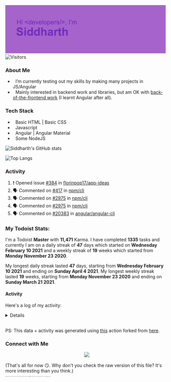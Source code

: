 ![Hey there <developers>! I'm Siddharth.](./header.png)
![Visitors](https://visitor-badge.glitch.me/badge?page_id=SiddharhthShyniben.SiddharthShyniben)

###  About Me 

- &nbsp; I’m currently testing out my skills by making many projects in JS/Angular
- &nbsp; Mainly interested in backend work and libraries, but am OK with [back-of-the-frontend work](https://css-tricks.com/the-great-divide/) (I learnt Angular after all).

### Tech Stack

- &nbsp; Basic HTML | Basic CSS
- &nbsp; Javascript
- &nbsp; Angular | Angular Material
- &nbsp; Some NodeJS

![Siddharth's GitHub stats](https://github-readme-stats.vercel.app/api?username=SiddharthShyniben&amp;count_private=true&amp;show_icons=true&amp;theme=dark)

![Top Langs](https://github-readme-stats.vercel.app/api/top-langs/?username=SiddharthSHyniben&amp;theme=dark)

### Activity

<!--START_SECTION:activity-->
1. ❗️ Opened issue [#384](https://github.com/florinpop17/app-ideas/issues/384) in [florinpop17/app-ideas](https://github.com/florinpop17/app-ideas)
2. 🗣 Commented on [#417](https://github.com/npm/cli/issues/417) in [npm/cli](https://github.com/npm/cli)
3. 🗣 Commented on [#2975](https://github.com/npm/cli/issues/2975) in [npm/cli](https://github.com/npm/cli)
4. 🗣 Commented on [#2975](https://github.com/npm/cli/issues/2975) in [npm/cli](https://github.com/npm/cli)
5. 🗣 Commented on [#20383](https://github.com/angular/angular-cli/issues/20383) in [angular/angular-cli](https://github.com/angular/angular-cli)
<!--END_SECTION:activity-->

### My Todoist Stats:

I'm a Todoist **<td-kl>Master</td-kl>** with **<td-k>11,471</td-k>** Karma. I have completed **<td-ttc>1335</td-ttc>** tasks and currently I am on a daily streak of **<td-cdsc>47</td-cdsc>** days which started on **<td-cdsf>Wednesday February 10 2021</td-cdsf>** and a weekly streak of **<td-cwsc>19</td-cwsc>** weeks which started from **<td-cwsf>Monday November 23 2020</td-cwsf>**.

My longest daily streak lasted **<td-mdsc>47</td-mdsc>** days, starting from **<td-mdsf>Wednesday February 10 2021</td-mdsf>** and ending on **<td-mdst>Sunday April 4 2021</td-mdst>**.
My longest weekly streak lasted **<td-mwsc>19</td-mwsc>** weeks, starting from **<td-mwsf>Monday November 23 2020</td-mwsf>** and ending on **<td-mwst>Sunday March 21 2021</td-mwst>**.

#### Activity

Here's a log of my activity:
<details>

Activity
<td-ka>
* 2 hours ago <span style="color:green">+11</span> <span style="color:red">-0</span>
  * Activity:
    * <span style="color:green">+</span> Addition of tasks.
    * <span style="color:green">+</span> Completion of tasks.
    * <span style="color:green">+</span> Usage of advanced features.
* 4 hours ago <span style="color:green">+3</span> <span style="color:red">-0</span>
  * Activity:
    * <span style="color:green">+</span> Completion of tasks.
* 14 hours ago <span style="color:green">+16</span> <span style="color:red">-0</span>
  * Activity:
    * <span style="color:green">+</span> Addition of tasks.
    * <span style="color:green">+</span> Completion of tasks.
    * <span style="color:green">+</span> Usage of advanced features.
* a day ago <span style="color:green">+16</span> <span style="color:red">-0</span>
  * Activity:
    * <span style="color:green">+</span> Addition of tasks.
    * <span style="color:green">+</span> Completion of tasks.
    * <span style="color:green">+</span> Usage of advanced features.
* a day ago <span style="color:green">+8</span> <span style="color:red">-0</span>
  * Activity:
    * <span style="color:green">+</span> Daily Goal reached.
* a day ago <span style="color:green">+16</span> <span style="color:red">-0</span>
  * Activity:
    * <span style="color:green">+</span> Addition of tasks.
    * <span style="color:green">+</span> Completion of tasks.
    * <span style="color:green">+</span> Usage of advanced features.
* 2 days ago <span style="color:green">+16</span> <span style="color:red">-0</span>
  * Activity:
    * <span style="color:green">+</span> Addition of tasks.
    * <span style="color:green">+</span> Completion of tasks.
    * <span style="color:green">+</span> Usage of advanced features.
</td-ka>
</details>
<br>

PS: This data + activity was generated using [this](https://github.com/SiddharthShyniben/todoist-readme) action forked from [here](https://github.com/abisheknaiidu/todoist-readme).

### Connect with Me

<p align="center">
&nbsp; <a href="mailto:siddharth.muscat@gmail.com" target="_blank" rel="noopener noreferrer"><img src="https://logodownload.org/wp-content/uploads/2018/03/gmail-logo-16.png" width="50px"></a>
</p>

(That's all for now :smirk:. Why don't you check the raw version of this file? It's more interesting than you think.)
<br>
<sub>
   <sup>
     <sub>
       <sup>
         <sub>
           <sup>
             <sub>
               <sup>
                 <sub>
                   <sup>
                     <sub>
                       <sup>
                         ~Mutual funds are subject to~ Why do I have a 1 month update schedule? Because the grass (Profile README) is always greener on the other web-side. How are you still reading this by the way?
                       </sup>
                     </sub>
                   </sup>
                 </sub>
               </sup>
             </sub>
           </sup>
         </sub>
       </sup>
     </sub>
  </sup>
</sub>
</developers>
